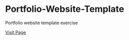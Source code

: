 # Portfolio-Website-Template
Portfolio website template exercise

[Visit Page](https://emreozturanli.github.io/Portfolio-Website-Template/)
